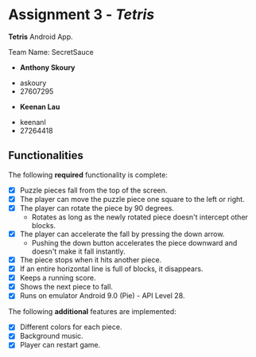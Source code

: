 

# Assignment 3 - *_Tetris_*



****Tetris**** Android App.



Team Name: SecretSauce

* ****Anthony Skoury**** 

- askoury
- 27607295

* ****Keenan Lau****

- keenanl
- 27264418


## Functionalities

[//]: # (Write [x] to mark off what was accomplished.<br/>)

The following ****required**** functionality is complete:

* [x] Puzzle pieces fall from the top of the screen.
* [x] The player can move the puzzle piece one square to the left or right.
* [x]  The player can rotate the piece by 90 degrees.
	* Rotates as long as the newly rotated piece doesn't intercept other blocks.
* [x] The player can accelerate the fall by pressing the down arrow.
	- Pushing the down button accelerates the piece downward and doesn't make it fall instantly.
* [x]  The piece stops when it hits another piece.
* [x]  If an entire horizontal line is full of blocks, it disappears.
* [x]  Keeps a running score.
* [x]  Shows the next piece to fall.
* [x]  Runs on emulator Android 9.0 (Pie) - API Level 28.

[//]: # (* [x] Got any features?)
The following ****additional**** features are implemented:<br/>
* [x] Different colors for each piece.
* [x] Background music.
* [x] Player can restart game.

